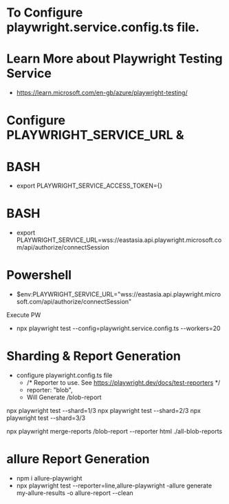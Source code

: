 # To Configure playwright.service.config.ts file.

# Learn More about Playwright Testing Service
- https://learn.microsoft.com/en-gb/azure/playwright-testing/


# Configure PLAYWRIGHT_SERVICE_URL & 

# BASH
 - export PLAYWRIGHT_SERVICE_ACCESS_TOKEN={}


# BASH
 - export PLAYWRIGHT_SERVICE_URL=wss://eastasia.api.playwright.microsoft.com/api/authorize/connectSession
# Powershell
- $env:PLAYWRIGHT_SERVICE_URL="wss://eastasia.api.playwright.microsoft.com/api/authorize/connectSession"


Execute PW
- npx playwright test --config=playwright.service.config.ts --workers=20


# Sharding & Report Generation


- configure playwright.config.ts file
  -  /* Reporter to use. See https://playwright.dev/docs/test-reporters */
  -  reporter: "blob",
  - Will Generate /blob-report

npx playwright test --shard=1/3
npx playwright test --shard=2/3
npx playwright test --shard=3/3


npx playwright merge-reports /blob-report --reporter html ./all-blob-reports

# allure Report Generation
- npm i allure-playwright
- npx playwright test --reporter=line,allure-playwright
-allure generate my-allure-results -o allure-report --clean

